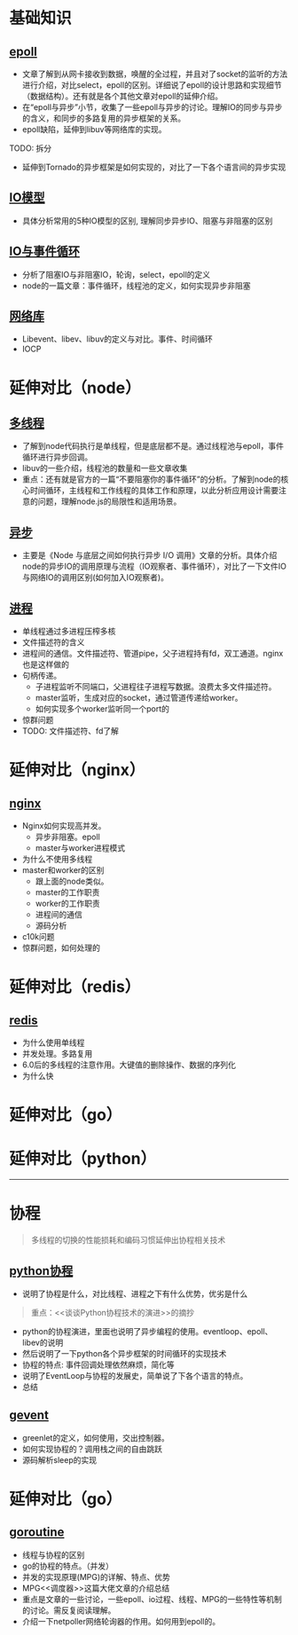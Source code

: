 # 基础知识
## [epoll](epoll.md)

- 文章了解到从网卡接收到数据，唤醒的全过程，并且对了socket的监听的方法进行介绍，对比select，epoll的区别。详细说了epoll的设计思路和实现细节（数据结构）。还有就是各个其他文章对epoll的延伸介绍。
- 在“epoll与异步”小节，收集了一些epoll与异步的讨论。理解IO的同步与异步的含义，和同步的多路复用的异步框架的关系。 
- epoll缺陷，延伸到libuv等网络库的实现。

TODO: 拆分
- 延伸到Tornado的异步框架是如何实现的，对比了一下各个语言间的异步实现


## [IO模型](IO模型.md)

- 具体分析常用的5种IO模型的区别, 理解同步异步IO、阻塞与非阻塞的区别


## [IO与事件循环](./IO与事件循环.md)

- 分析了阻塞IO与非阻塞IO，轮询，select，epoll的定义
- node的一篇文章：事件循环，线程池的定义，如何实现异步非阻塞


## [网络库](./网络库.md)

- Libevent、libev、libuv的定义与对比。事件、时间循环
- IOCP

# 延伸对比（node）

## [多线程](./../js/多线程.md)
- 了解到node代码执行是单线程，但是底层都不是。通过线程池与epoll，事件循环进行异步回调。
- libuv的一些介绍，线程池的数量和一些文章收集
- 重点：还有就是官方的一篇“不要阻塞你的事件循环”的分析。了解到node的核心时间循环，主线程和工作线程的具体工作和原理，以此分析应用设计需要注意的问题，理解node.js的局限性和适用场景。

## [异步](./../js/异步.md)
- 主要是《Node 与底层之间如何执行异步 I/O 调用》文章的分析。具体介绍node的异步IO的调用原理与流程（IO观察者、事件循环），对比了一下文件IO与网络IO的调用区别(如何加入IO观察者)。

## [进程](./../js/node进程.md)
- 单线程通过多进程压榨多核
- 文件描述符的含义
- 进程间的通信。文件描述符、管道pipe，父子进程持有fd，双工通道。nginx也是这样做的
- 句柄传递。
  - 子进程监听不同端口，父进程往子进程写数据。浪费太多文件描述符。
  - master监听，生成对应的socket，通过管道传递给worker。
  - 如何实现多个worker监听同一个port的
- 惊群问题
- TODO: 文件描述符、fd了解

# 延伸对比（nginx）

## [nginx](./../web/nginx/nginx.md)
- Nginx如何实现高并发。
  - 异步非阻塞。epoll
  - master与worker进程模式
- 为什么不使用多线程
- master和worker的区别
  - 跟上面的node类似。
  - master的工作职责
  - worker的工作职责
  - 进程间的通信
  - 源码分析
- c10k问题
- 惊群问题，如何处理的


# 延伸对比（redis）
## [redis](../redis/单线程.md)
- 为什么使用单线程
- 并发处理。多路复用
- 6.0后的多线程的注意作用。大键值的删除操作、数据的序列化
- 为什么快


# 延伸对比（go）


# 延伸对比（python）

---
# 协程
> 多线程的切换的性能损耗和编码习惯延伸出协程相关技术

## [python协程](./../python/协程.md)
- 说明了协程是什么，对比线程、进程之下有什么优势，优劣是什么

> 重点：<<谈谈Python协程技术的演进>>的摘抄
- python的协程演进，里面也说明了异步编程的使用。eventloop、epoll、libev的说明
- 然后说明了一下python各个异步框架的时间循环的实现技术
- 协程的特点: 事件回调处理依然麻烦，简化等
- 说明了EventLoop与协程的发展史，简单说了下各个语言的特点。
- 总结

## [gevent](./../python/gevent.md)
- greenlet的定义，如何使用，交出控制器。
- 如何实现协程的？调用栈之间的自由跳跃
- 源码解析sleep的实现

# 延伸对比（go）

## [goroutine](./../go/goroutine.md)
- 线程与协程的区别
- go的协程的特点。（并发）
- 并发的实现原理(MPG)的详解、特点、优势
- MPG<<调度器>>这篇大佬文章的介绍总结
- 重点是文章的一些讨论，一些epoll、io过程、线程、MPG的一些特性等机制的讨论。需反复阅读理解。
- 介绍一下netpoller网络轮询器的作用。如何用到epoll的。

